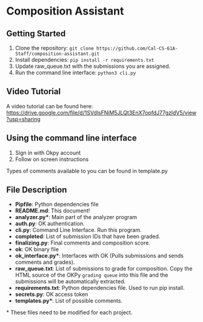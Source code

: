 # Composition Assistant

## Getting Started
1. Clone the repository: `git clone https://github.com/Cal-CS-61A-Staff/composition-assistant.git`
2. Install dependencies: `pip install -r requirements.txt`
3. Update raw_queue.txt with the submissions you are assigned.
3. Run the command line interface: `python3 cli.py`

## Video Tutorial
A video tutorial can be found here: https://drive.google.com/file/d/1SVdlsFNiM5JLQt3EnX7opfdJ77gzldV5/view?usp=sharing

## Using the command line interface
1. Sign in with Okpy account
2. Follow on screen instructions

Types of comments available to you can be found in template.py

## File Description
- **Pipfile**: Python dependencies file
- **README.md**: This document!
- **analyzer.py\***: Main part of the analyzer program
- **auth.py**: OK authentication.
- **cli.py**: Command Line Interface. Run this program.
- **completed**: List of submission IDs that have been graded.
- **finalizing.py**: Final comments and composition score.
- **ok**: OK binary file
- **ok_interface.py\***: Interfaces with OK (Pulls submissions and sends comments and grades).
- **raw_queue.txt**: List of submissions to grade for composition. Copy the HTML source of the OKPy `grading queue` into this file and the submissions will be automatically extracted.
- **requirements.txt**: Python dependencies file. Used to run pip install.
- **secrets.py**: OK access token
- **templates.py\***: List of possible comments.

\* These files need to be modified for each project.
